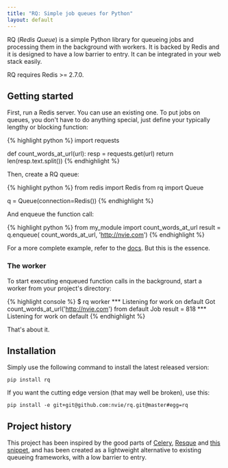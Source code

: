 ```yaml
---
title: "RQ: Simple job queues for Python"
layout: default
---
```


RQ (_Redis Queue_) is a simple Python library for queueing jobs and processing
them in the background with workers.  It is backed by Redis and it is designed
to have a low barrier to entry.  It can be integrated in your web stack easily.

RQ requires Redis >= 2.7.0.

## Getting started

First, run a Redis server.  You can use an existing one.  To put jobs on
queues, you don't have to do anything special, just define your typically
lengthy or blocking function:

{% highlight python %}
import requests

def count_words_at_url(url):
    resp = requests.get(url)
    return len(resp.text.split())
{% endhighlight %}

Then, create a RQ queue:

{% highlight python %}
from redis import Redis
from rq import Queue

q = Queue(connection=Redis())
{% endhighlight %}

And enqueue the function call:

{% highlight python %}
from my_module import count_words_at_url
result = q.enqueue(
             count_words_at_url, 'http://nvie.com')
{% endhighlight %}

For a more complete example, refer to the [docs][d].  But this is the essence.

[d]: {{site.baseurl}}docs/


### The worker

To start executing enqueued function calls in the background, start a worker
from your project's directory:

{% highlight console %}
$ rq worker
*** Listening for work on default
Got count_words_at_url('http://nvie.com') from default
Job result = 818
*** Listening for work on default
{% endhighlight %}

That's about it.


## Installation

Simply use the following command to install the latest released version:

    pip install rq

If you want the cutting edge version (that may well be broken), use this:

    pip install -e git+git@github.com:nvie/rq.git@master#egg=rq


## Project history

This project has been inspired by the good parts of [Celery][1], [Resque][2]
and [this snippet][3], and has been created as a lightweight alternative to
existing queueing frameworks, with a low barrier to entry.

[m]: http://pypi.python.org/pypi/mailer
[p]: http://docs.python.org/library/pickle.html
[1]: http://www.celeryproject.org/
[2]: https://github.com/defunkt/resque
[3]: http://flask.pocoo.org/snippets/73/
